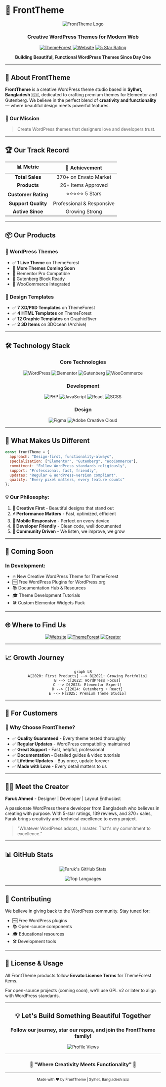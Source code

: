 # 🎨 FrontTheme

<div align="center">

![FrontTheme Logo](https://img.shields.io/badge/FrontTheme-Creative_WordPress_Themes-4ECDC4?style=for-the-badge&logo=wordpress&logoColor=white)

### Creative WordPress Themes for Modern Web

[![ThemeForest](https://img.shields.io/badge/ThemeForest-370+_Sales-82B541?style=for-the-badge&logo=envato&logoColor=white)](https://themeforest.net/user/fronttheme)
[![Website](https://img.shields.io/badge/Website-fronttheme.com-FF6B6B?style=for-the-badge&logo=google-chrome&logoColor=white)](https://fronttheme.com)
[![5 Star Rating](https://img.shields.io/badge/Rating-5★_Reviews-FFD700?style=for-the-badge&logo=star&logoColor=white)](https://themeforest.net/user/fronttheme)

**Building Beautiful, Functional WordPress Themes Since Day One**

</div>

---

## 🌟 About FrontTheme

**FrontTheme** is a creative WordPress theme studio based in **Sylhet, Bangladesh** 🇧🇩, dedicated to crafting premium themes for Elementor and Gutenberg. We believe in the perfect blend of **creativity and functionality** — where beautiful design meets powerful features.

### 🎯 Our Mission
> Create WordPress themes that designers love and developers trust.

---

## 🏆 Our Track Record

<div align="center">

| 📊 Metric |      🎯 Achievement       |
|:---:|:-------------------------:|
| **Total Sales** |   370+ on Envato Market   |
| **Products** |    26+ Items Approved     |
| **Customer Rating** |       ⭐⭐⭐⭐⭐ 5 Stars       |
| **Support Quality** | Professional & Responsive |
| **Active Since** |      Growing Strong       |

</div>

---

## 📦 Our Products

### 🎨 **WordPress Themes**
- ✅ **1 Live Theme** on ThemeForest
- 🚀 **More Themes Coming Soon**
- 💎 Elementor Pro Compatible
- 🧩 Gutenberg Block Ready
- 🛒 WooCommerce Integrated

### 🎨 **Design Templates**
- ✅ **7 XD/PSD Templates** on ThemeForest
- ✅ **4 HTML Templates** on ThemeForest
- ✅ **12 Graphic Templates** on GraphicRiver
- ✅ **2 3D Items** on 3DOcean (Archive)

---

## 🛠️ Technology Stack

<div align="center">

### **Core Technologies**
![WordPress](https://img.shields.io/badge/WordPress-21759B?style=for-the-badge&logo=wordpress&logoColor=white)
![Elementor](https://img.shields.io/badge/Elementor-92003B?style=for-the-badge&logo=elementor&logoColor=white)
![Gutenberg](https://img.shields.io/badge/Gutenberg-0073AA?style=for-the-badge&logo=wordpress&logoColor=white)
![WooCommerce](https://img.shields.io/badge/WooCommerce-96588A?style=for-the-badge&logo=woocommerce&logoColor=white)

### **Development**
![PHP](https://img.shields.io/badge/PHP-777BB4?style=for-the-badge&logo=php&logoColor=white)
![JavaScript](https://img.shields.io/badge/JavaScript-F7DF1E?style=for-the-badge&logo=javascript&logoColor=black)
![React](https://img.shields.io/badge/React-61DAFB?style=for-the-badge&logo=react&logoColor=black)
![SCSS](https://img.shields.io/badge/SCSS-CC6699?style=for-the-badge&logo=sass&logoColor=white)

### **Design**
![Figma](https://img.shields.io/badge/Figma-F24E1E?style=for-the-badge&logo=figma&logoColor=white)
![Adobe Creative Cloud](https://img.shields.io/badge/Adobe_Creative_Cloud-DA1F26?style=for-the-badge&logo=adobe&logoColor=white)

</div>

---

## 🎨 What Makes Us Different

```javascript
const frontTheme = {
  approach: "Design-first, functionality-always",
  specialization: ["Elementor", "Gutenberg", "WooCommerce"],
  commitment: "Follow WordPress standards religiously",
  support: "Professional, fast, friendly",
  updates: "Regular & WordPress-version compliant",
  quality: "Every pixel matters, every feature counts"
};
```

### 💡 **Our Philosophy:**
1. **🎨 Creative First** - Beautiful designs that stand out
2. **⚡ Performance Matters** - Fast, optimized, efficient
3. **📱 Mobile Responsive** - Perfect on every device
4. **🔧 Developer Friendly** - Clean code, well documented
5. **💚 Community Driven** - We listen, we improve, we grow

---

## 🚀 Coming Soon

### **In Development:**
- 🔥 New Creative WordPress Theme for ThemeForest
- 🆓 Free WordPress Plugins for WordPress.org
- 📚 Documentation Hub & Resources
- 🎓 Theme Development Tutorials
- 🛠️ Custom Elementor Widgets Pack

---

## 🌐 Where to Find Us

<div align="center">

[![Website](https://img.shields.io/badge/🌐_Website-fronttheme.com-4ECDC4?style=for-the-badge)](https://fronttheme.com)
[![ThemeForest](https://img.shields.io/badge/🎨_ThemeForest-View_Portfolio-82B541?style=for-the-badge&logo=envato)](https://themeforest.net/user/fronttheme)
[![Creator](https://img.shields.io/badge/👨‍💻_Creator-Faruk_Ahmed-FF6B6B?style=for-the-badge)](https://farukdesign.com)

</div>

---

## 📈 Growth Journey

<div align="center">

```mermaid
graph LR
    A[2020: First Products] --> B[2021: Growing Portfolio]
    B --> C[2022: WordPress Focus]
    C --> D[2023: Elementor Expert]
    D --> E[2024: Gutenberg + React]
    E --> F[2025: Premium Theme Studio]
```

</div>

---

## 💼 For Customers

### 🎯 **Why Choose FrontTheme?**

- ✅ **Quality Guaranteed** - Every theme tested thoroughly
- ✅ **Regular Updates** - WordPress compatibility maintained  
- ✅ **Great Support** - Fast, helpful, professional
- ✅ **Documentation** - Detailed guides & video tutorials
- ✅ **Lifetime Updates** - Buy once, update forever
- ✅ **Made with Love** - Every detail matters to us

---

## 👨‍💻 Meet the Creator

**Faruk Ahmed** - Designer | Developer | Layout Enthusiast

A passionate WordPress theme developer from Bangladesh who believes in creating with purpose. With 5-star ratings, 139 reviews, and 370+ sales, Faruk brings creativity and technical excellence to every project.

> "Whatever WordPress adopts, I master. That's my commitment to excellence."

---

## 📊 GitHub Stats

<div align="center">

![Faruk's GitHub Stats](https://github-readme-stats.vercel.app/api?username=farukrepos&show_icons=true&theme=tokyonight&hide_border=true&bg_color=1a1b27&title_color=70a5fd&icon_color=bf91f3&text_color=38bdae)

![Top Languages](https://github-readme-stats.vercel.app/api/top-langs/?username=farukrepos&layout=compact&theme=tokyonight&hide_border=true&bg_color=1a1b27&title_color=70a5fd&text_color=38bdae)

</div>

---

## 🤝 Contributing

We believe in giving back to the WordPress community. Stay tuned for:

- 🆓 Free WordPress plugins
- 📚 Open-source components
- 🎓 Educational resources
- 🛠️ Development tools

---

## 📜 License & Usage

All FrontTheme products follow **Envato License Terms** for ThemeForest items. 

For open-source projects (coming soon), we'll use GPL v2 or later to align with WordPress standards.

---

<div align="center">

## 💡 Let's Build Something Beautiful Together

### Follow our journey, star our repos, and join the FrontTheme family!

![Profile Views](https://komarev.com/ghpvc/?username=FrontTheme&color=4ECDC4&style=for-the-badge)

---

### 🌟 **"Where Creativity Meets Functionality"** 🌟

---

<sub>Made with ❤️ by FrontTheme | Sylhet, Bangladesh 🇧🇩</sub>

</div>
